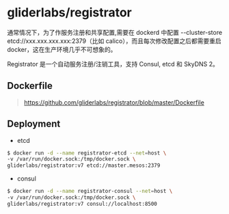 # gliderlabs/registrator

通常情况下，为了作服务注册和共享配置,需要在 dockerd 中配置 --cluster-store etcd://xxx.xxx.xxx.xxx:2379（比如 calico），而且每次修改配置之后都需要重启 docker，这在生产环境几乎不可想象的。

Registrator 是一个自动服务注册/注销工具，支持 Consul, etcd 和 SkyDNS 2。


## Dockerfile

> https://github.com/gliderlabs/registrator/blob/master/Dockerfile


## Deployment

* etcd

```bash
$ docker run -d --name registrator-etcd --net=host \
-v /var/run/docker.sock:/tmp/docker.sock \
gliderlabs/registrator:v7 etcd://master.mesos:2379
```

* consul

```bash
$ docker run -d --name registrator-consul --net=host \
-v /var/run/docker.sock:/tmp/docker.sock \
gliderlabs/registrator:v7 consul://localhost:8500
```
